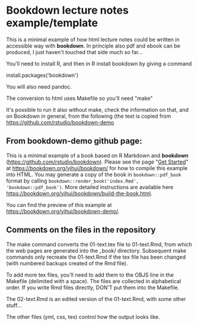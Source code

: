 # Bookdown lecture notes example/template
This is a minimal example of how html lecture notes could be written in accessible way with **bookdown**. In principle also pdf and ebook can be produced, I just haven't touched that side much so far...

You'll need to install R, and then in R install bookdown by giving a command

install.packages('bookdown')

You will also need pandoc.

The conversion to html uses Makefile so you'll need "make" 

It's possible to run it also without make, check the  information on that, and on Bookdown in general, from the following (the text is copied from https://github.com/rstudio/bookdown-demo

## From bookdown-demo github page:

This is a minimal example of a book based on R Markdown and **bookdown** (https://github.com/rstudio/bookdown). Please see the page "[Get Started](https://bookdown.org/yihui/bookdown/get-started.html)" at https://bookdown.org/yihui/bookdown/ for how to compile this example into HTML. You may generate a copy of the book in `bookdown::pdf_book` format by calling `bookdown::render_book('index.Rmd', 'bookdown::pdf_book')`. More detailed instructions are available here https://bookdown.org/yihui/bookdown/build-the-book.html.

You can find the preview of this example at https://bookdown.org/yihui/bookdown-demo/.


## Comments on the files in the repository 

The make command converts the 01-text.tex file to 01-text.Rmd, from which the web pages are generated into the \_book/ directory. Subsequent make commands only recreate the 01-text.Rmd if the tex file has been changed (with numbered backups created of the Rmd file).

To add more tex files, you'll need to add them to the OBJS line in the Makefile (delimited with a space). The files are collected in alphabetical order. If you write Rmd files directly, DON'T put them into the Makefile.

The 02-text.Rmd is an edited version of the 01-text.Rmd, with some other stuff...

The other files (yml, css, tex) control how the output looks like.

